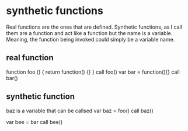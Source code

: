 # synthetic functions
Real functions are the ones that are defined. Synthetic functions, as I call them are a function and act like a function but the name is a variable. Meaning, the function being invoked could simply be a variable name.

## real function
function foo () { return function() {} }
call foo()
var bar = function(){}
call bar()

## synthetic function
baz is a variable that can be callsed 
var baz = foo()
call baz()

var bee = bar
call bee()

